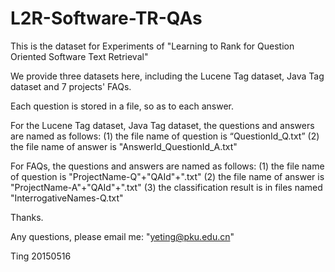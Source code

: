 # L2R-Software-TR-QAs
This is the dataset for Experiments of "Learning to Rank for Question Oriented Software Text Retrieval"

We provide three datasets here, including the Lucene Tag dataset, Java Tag dataset and 7 projects' FAQs.

Each question is stored in a file, so as to each answer.

For the Lucene Tag dataset, Java Tag dataset, the questions and answers are named as follows:
(1) the file name of question is “QuestionId_Q.txt”
(2) the file name of answer is "AnswerId_QuestionId_A.txt"

For FAQs, the questions and answers are named as follows:
(1) the file name of question is "ProjectName-Q"+"QAId"+".txt"
(2) the file name of answer is "ProjectName-A"+"QAId"+".txt"
(3) the classification result is in files named "InterrogativeNames-Q.txt"

Thanks.

Any questions, please email me: "yeting@pku.edu.cn"

Ting
20150516
